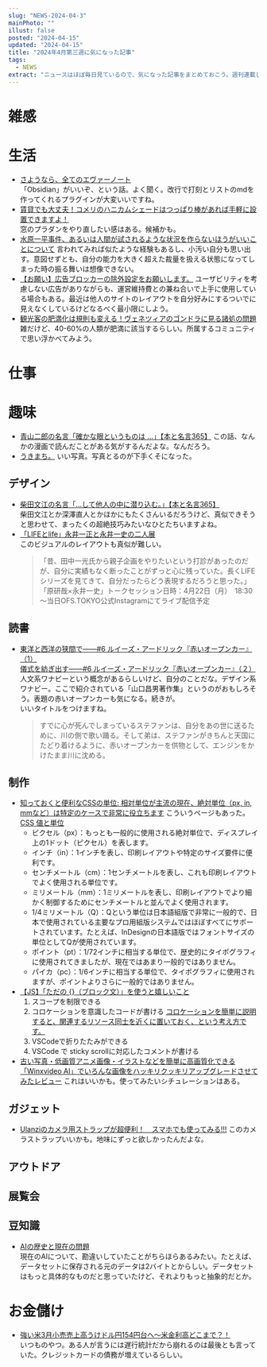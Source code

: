 ```yaml
---
slug: "NEWS-2024-04-3"
mainPhoto: ""
illust: false
posted: "2024-04-15"
updated: "2024-04-15"
title: "2024年4月第三週に気になった記事"
tags:
  - NEWS
extract: "ニュースはほぼ毎日見ているので、気になった記事をまとめておこう。週刊連載したい。"
---
```


# 雑感

# 生活

- [さようなら、全てのエヴァーノート](https://honeshabri.hatenablog.com/entry/Evernote_to_Obsidian)  
  「Obsidian」がいいぞ、という話。よく聞く。改行で打刻とリストのmdを作ってくれるプラグインが大変いいですね。
- [賃貸でも大丈夫！コメリのハニカムシェードはつっぱり棒があれば手軽に設置できますよ！](https://www.goodspress.jp/news/595993/2/)   
  窓のプラダンをやり直したい感はある。候補かも。
- [水原一平事件、あるいは人間が試されるような状況を作らないほうがいいことについて](https://goldhead.hatenablog.com/entry/2024/04/15/131313) 
  言われてみれば似たような経験もあるし、小汚い自分も思い出す。意図せずとも、自分の能力を大きく超えた裁量を扱える状態になってしまった時の振る舞いは想像できない。
- [【お願い】広告ブロッカーの除外設定をお願いします。](https://smhn.info/202312-please-exclude-our-domain-from-your-ad-blocker) 
  ユーザビリティを考慮しない広告がありながらも、運営維持費との兼ね合いで上手に使用している場合もある。最近は他人のサイトのレイアウトを自分好みにするついでに見えなくしているけどなるべく最小限にしよう。
- [観光客の肥満化は規則も変える！ヴェネツィアのゴンドラに見る諸処の問題](https://blog.tinect.jp/?p=86017) 
  雑だけど、40-60%の人類が肥満に該当するらしい。所属するコミュニティで思い浮かべてみよう。

# 仕事

# 趣味

- [青山二郎の名言「確かな眼というものは …」【本と名言365】](https://casabrutus.com/categories/culture/402943) 
  この話、なんかの漫画で読んだことがある気がするんだよな。なんだろう。
- [うきまち。](http://blog.livedoor.jp/dokubutu/archives/50931318.html) 
  いい写真。写真とるのが下手くそになった。

## デザイン

- [柴田文江の名言「…して他人の中に潜り込む。」【本と名言365】](https://casabrutus.com/categories/culture/403058)  
  柴田文江とか深澤直人とかほかにもたくさんいるだろうけど、真似できそうと思わせて、まったくの超絶技巧みたいなひとたちいますよね。
- [「LIFEとlife」永井一正と永井一史の二人展](https://www.japandesign.ne.jp/event/lifeandlife-ofs/)  
  このビジュアルのレイアウトも真似が難しい。
  > 「昔、田中一光氏から親子企画をやりたいという打診があったのだが、自分に実績もなく断ったことがずっと心に残っていた。長くLIFEシリーズを見てきて、自分だったらどう表現するだろうと思った。」
  > 「原研哉×永井一史」トークセッション日時：4月22日（月）　18:30～当日OFS.TOKYO公式Instagramにてライブ配信予定

## 読書

- [東洋と西洋の狭間で――#6 ルイーズ・アードリック『赤いオープンカー』（1）](https://nhkbook-hiraku.com/n/n0e492db1f2a7)  
  [儀式を紡ぎ出す――#6 ルイーズ・アードリック『赤いオープンカー』（２）](https://nhkbook-hiraku.com/n/n26d407cbcdb4)
  人文系ワナビーという概念があるらしいけど、自分のことだな。デザイン系ワナビー。ここで紹介されている「山口昌男著作集」というのがおもしろそう。表題の赤いオープンカーも気になる。続きが。  
  いいタイトルをつけますね。
  > すでに心が死んでしまっているステファンは、自分をあの世に送るために、川の側で歌い踊る。そして弟は、ステファンがきちんと天国にたどり着けるように、赤いオープンカーを供物として、エンジンをかけたまま川に沈める。

## 制作

- [知っておくと便利なCSSの単位: 相対単位が主流の現在、絶対単位（px, in, mmなど）は特定のケースで非常に役立ちます](https://coliss.com/articles/build-websites/operation/css/absolute-length-units.html)
  こういうページもあった。[CSS 値と単位](https://developer.mozilla.org/ja/docs/Web/CSS/CSS_Values_and_Units)
  - ピクセル（px）：もっとも一般的に使用される絶対単位で、ディスプレイ上の1ドット（ピクセル）を表します。
  - インチ（in）：1インチを表し、印刷レイアウトや特定のサイズ要件に便利です。
  - センチメートル（cm）：1センチメートルを表し、これも印刷レイアウトでよく使用される単位です。
  - ミリメートル（mm）：1ミリメートルを表し、印刷レイアウトでより細かく制御するためにセンチメートルと並んでよく使用されます。
  - 1/4ミリメートル（Q）：Qという単位は日本語組版で非常に一般的で、日本で使用されている主要なプロ用組版システムではほぼすべてにサポートされています。たとえば、InDesignの日本語版ではフォントサイズの単位としてQが使用されています。
  - ポイント（pt）：1/72インチに相当する単位で、歴史的にタイポグラフィに使用されてきましたが、現在ではあまり一般的ではありません。
  - パイカ（pc）：1/6インチに相当する単位で、タイポグラフィに使用されますが、ポイントよりさらに一般的ではありません。
- [【JS】「ただの {}（ブロック文）」を使うと嬉しいこと](https://zenn.dev/kagan/articles/js-plain-block-statement) 
  1. スコープを制限できる
  2. コロケーションを意識したコードが書ける
    [コロケーションを簡単に説明すると、関連するリソース同士を近くに置いておく、という考え方です。](https://www.mizdra.net/entry/2022/12/11/203940)
  3. VSCodeで折りたたみができる
  4. VSCode で sticky scrollに対応したコメントが書ける
- [古い写真・低画質アニメ画像・イラストなどを簡単に高画質化できる「Winxvideo AI」でいろんな画像をハッキリクッキリアップグレードさせてみたレビュー](https://gigazine.net/news/20240417-winxvideo-ai-high-quality-picture/) 
  これはいいかも。使ってみたいシチュレーションはある。


## ガジェット

- [Ulanziのカメラ用ストラップが超便利！　スマホでも使ってみる!!!](https://k-tai.watch.impress.co.jp/docs/column/stapa/1584041.html) 
  このカメラストラップいいかも。地味にずっと欲しかったんだよな。

## アウトドア

## 展覧会

## 豆知識

- [AIの歴史と現在の問題](https://rootport.hateblo.jp/entry/20240414)  
  現在のAIについて、勘違いしていたことがちらほらあるみたい。たとえば、データセットに保存される元のデータは2バイトとからしい。データセットはもっと具体的なものだと思っていたけど、それよりもっと抽象的だとか。

# お金儲け

- [強い米3月小売売上高うけドル円154円台へ～米金利高どこまで？！](http://hiroko.yutaka-shoji.co.jp/2024/04/3154.html)  
  いつものやつ。ある人が言うには遅行統計だから崩れるのは最後とも言っていた。クレジットカードの債務が増えているらしい。